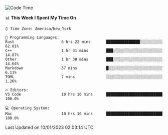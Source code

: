 <!--START_SECTION:waka-->
![Code Time](http://img.shields.io/badge/Code%20Time-34%20hrs%2049%20mins-blue)

📊 **This Week I Spent My Time On** 

```text
⌚︎ Time Zone: America/New_York

💬 Programming Languages: 
Rust                     6 hrs 22 mins       ███████████████░░░░░░░░░░   62.01% 
C++                      1 hr 31 mins        ███░░░░░░░░░░░░░░░░░░░░░░   14.87% 
Other                    1 hr 30 mins        ███░░░░░░░░░░░░░░░░░░░░░░   14.64% 
Markdown                 37 mins             █░░░░░░░░░░░░░░░░░░░░░░░░   6.11% 
TOML                     7 mins              ░░░░░░░░░░░░░░░░░░░░░░░░░   1.26%

🔥 Editors: 
VS Code                  10 hrs 16 mins      █████████████████████████   100.0%

💻 Operating System: 
Mac                      10 hrs 16 mins      █████████████████████████   100.0%

```


 Last Updated on 10/01/2023 02:03:14 UTC
<!--END_SECTION:waka-->
